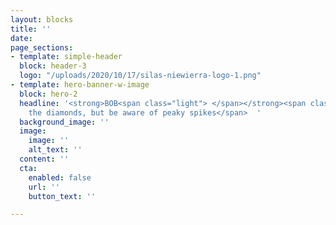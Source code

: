 ```yaml
---
layout: blocks
title: ''
date: 
page_sections:
- template: simple-header
  block: header-3
  logo: "/uploads/2020/10/17/silas-niewierra-logo-1.png"
- template: hero-banner-w-image
  block: hero-2
  headline: '<strong>BOB<span class="light"> </span></strong><span class="light">eat
    the diamonds, but be aware of peaky spikes</span>  '
  background_image: ''
  image:
    image: ''
    alt_text: ''
  content: ''
  cta:
    enabled: false
    url: ''
    button_text: ''

---
```

